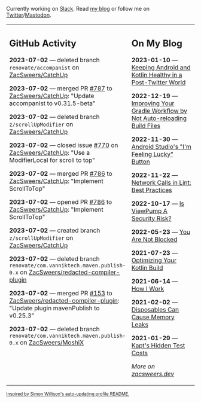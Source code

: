 Currently working on [Slack](https://slack.com/). Read [my blog](https://zacsweers.dev/) or follow me on [Twitter](https://twitter.com/ZacSweers)/[Mastodon](https://hachyderm.io/@ZacSweers).

<table><tr><td valign="top" width="60%">

## GitHub Activity
<!-- githubActivity starts -->
**2023-07-02** — deleted branch `renovate/accompanist` on [ZacSweers/CatchUp](https://github.com/ZacSweers/CatchUp)

**2023-07-02** — merged PR [#787](https://github.com/ZacSweers/CatchUp/pull/787) to [ZacSweers/CatchUp](https://github.com/ZacSweers/CatchUp): "Update accompanist to v0.31.5-beta"

**2023-07-02** — deleted branch `z/scrollUpModifier` on [ZacSweers/CatchUp](https://github.com/ZacSweers/CatchUp)

**2023-07-02** — closed issue [#770](https://github.com/ZacSweers/CatchUp/issues/770) on [ZacSweers/CatchUp](https://github.com/ZacSweers/CatchUp): "Use a ModifierLocal for scroll to top"

**2023-07-02** — merged PR [#786](https://github.com/ZacSweers/CatchUp/pull/786) to [ZacSweers/CatchUp](https://github.com/ZacSweers/CatchUp): "Implement ScrollToTop"

**2023-07-02** — opened PR [#786](https://github.com/ZacSweers/CatchUp/pull/786) to [ZacSweers/CatchUp](https://github.com/ZacSweers/CatchUp): "Implement ScrollToTop"

**2023-07-02** — created branch `z/scrollUpModifier` on [ZacSweers/CatchUp](https://github.com/ZacSweers/CatchUp)

**2023-07-02** — deleted branch `renovate/com.vanniktech.maven.publish-0.x` on [ZacSweers/redacted-compiler-plugin](https://github.com/ZacSweers/redacted-compiler-plugin)

**2023-07-02** — merged PR [#153](https://github.com/ZacSweers/redacted-compiler-plugin/pull/153) to [ZacSweers/redacted-compiler-plugin](https://github.com/ZacSweers/redacted-compiler-plugin): "Update plugin mavenPublish to v0.25.3"

**2023-07-02** — deleted branch `renovate/com.vanniktech.maven.publish-0.x` on [ZacSweers/MoshiX](https://github.com/ZacSweers/MoshiX)
<!-- githubActivity ends -->
</td><td valign="top" width="40%">

## On My Blog
<!-- blog starts -->
**2023-01-10** — [Keeping Android and Kotlin Healthy in a Post-Twitter World](https://www.zacsweers.dev/keeping-android-healthy/)

**2022-12-19** — [Improving Your Gradle Workflow by Not Auto-reloading Build Files](https://www.zacsweers.dev/improving-your-workflow-by-not-auto-reloading-build-files/)

**2022-11-30** — [Android Studio's "I'm Feeling Lucky" Button](https://www.zacsweers.dev/android-studios-im-feeling-lucky-button/)

**2022-11-22** — [Network Calls in Lint: Best Practices](https://www.zacsweers.dev/network-calls-in-lint-best-practices/)

**2022-10-17** — [Is ViewPump A Security Risk?](https://www.zacsweers.dev/is-viewpump-a-security-risk/)

**2022-05-23** — [You Are Not Blocked](https://www.zacsweers.dev/you-are-not-blocked/)

**2021-07-23** — [Optimizing Your Kotlin Build](https://www.zacsweers.dev/optimizing-your-kotlin-build/)

**2021-06-14** — [How I Work](https://www.zacsweers.dev/how-i-work/)

**2021-02-02** — [Disposables Can Cause Memory Leaks](https://www.zacsweers.dev/disposables-can-cause-memory-leaks/)

**2021-01-29** — [Kapt's Hidden Test Costs](https://www.zacsweers.dev/kapts-hidden-test-costs/)
<!-- blog ends -->
_More on [zacsweers.dev](https://zacsweers.dev/)_
</td></tr></table>

<sub><a href="https://simonwillison.net/2020/Jul/10/self-updating-profile-readme/">Inspired by Simon Willison's auto-updating profile README.</a></sub>